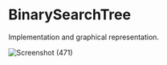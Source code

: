 # BinarySearchTree
Implementation and graphical representation.

![Screenshot (471)](https://user-images.githubusercontent.com/91905024/167477092-1bfb85cd-3fe1-4b79-82d3-71c49d59c5e5.png)
